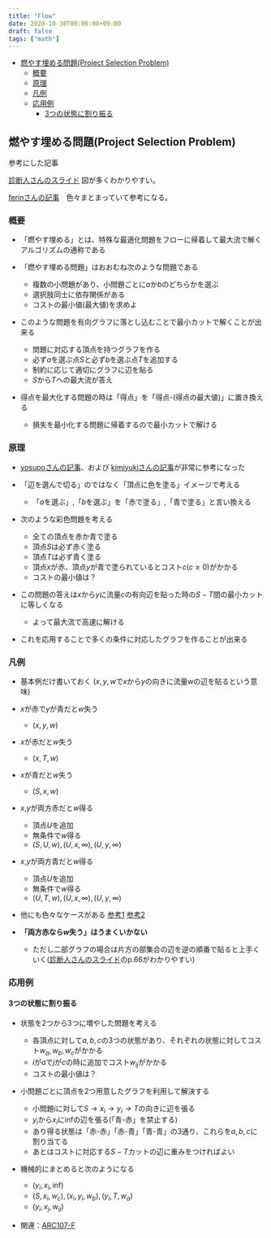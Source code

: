 ```yaml
---
title: "Flow"
date: 2020-10-30T00:00:00+09:00
draft: false
tags: ["math"]
---
```


<!-- @import "[TOC]" {cmd="toc" depthFrom=1 depthTo=6 orderedList=false} -->

<!-- code_chunk_output -->

- [燃やす埋める問題(Project Selection Problem)](#燃やす埋める問題project-selection-problem)
  - [概要](#概要)
  - [原理](#原理)
  - [凡例](#凡例)
  - [応用例](#応用例)
    - [3つの状態に割り振る](#3つの状態に割り振る)

<!-- /code_chunk_output -->

## 燃やす埋める問題(Project Selection Problem)

参考にした記事

[診断人さんのスライド](https://www.slideshare.net/shindannin/project-selection-problem) 図が多くわかりやすい。

[ferinさんの記事](https://ferin-tech.hatenablog.com/entry/2019/10/28/%E7%87%83%E3%82%84%E3%81%99%E5%9F%8B%E3%82%81%E3%82%8B%E5%95%8F%E9%A1%8C)　色々まとまっていて参考になる。

### 概要

- 「燃やす埋める」とは、特殊な最適化問題をフローに帰着して最大流で解くアルゴリズムの通称である
  
- 「燃やす埋める問題」はおおむね次のような問題である
  - 複数の小問題があり、小問題ごとに$a$か$b$のどちらかを選ぶ
  - 選択肢同士に依存関係がある
  - コストの最小値(最大値)を求めよ

- このような問題を有向グラフに落とし込むことで最小カットで解くことが出来る
  - 問題に対応する頂点を持つグラフを作る
  - 必ず$a$を選ぶ点$S$と必ず$b$を選ぶ点$T$を追加する
  - 制約に応じて適切にグラフに辺を貼る
  - $S$から$T$への最大流が答え

- 得点を最大化する問題の時は「得点」を「得点-(得点の最大値)」に置き換える
  - 損失を最小化する問題に帰着するので最小カットで解ける

### 原理

- [yosupoさんの記事](https://yosupo.hatenablog.com/entry/2015/03/31/134336)、および
[kimiyukiさんの記事](https://kimiyuki.net/blog/2017/12/05/minimum-cut-and-project-selection-problem/)が非常に参考になった

- 「辺を選んで切る」のではなく「頂点に色を塗る」イメージで考える
  - 「$a$を選ぶ」,「$b$を選ぶ」を「赤で塗る」,「青で塗る」と言い換える

- 次のような彩色問題を考える
  - 全ての頂点を赤か青で塗る
  - 頂点$S$は必ず赤く塗る
  - 頂点$T$は必ず青く塗る
  - 頂点$x$が赤、頂点$y$が青で塗られているとコスト$c(c \geq 0)$がかかる
  - コストの最小値は？

- この問題の答えは$x$から$y$に流量$c$の有向辺を貼った時の$S-T$間の最小カットに等しくなる
  - よって最大流で高速に解ける

- これを応用することで多くの条件に対応したグラフを作ることが出来る

### 凡例

- 基本例だけ書いておく
  ($x,y,w$で$x$から$y$の向きに流量$w$の辺を貼るという意味)

- $x$が赤で$y$が青だと$w$失う
  - $(x,y,w)$

- $x$が赤だと$w$失う
  - $(x,T,w)$

- $x$が青だと$w$失う
  - $(S,x,w)$

- $x$,$y$が両方赤だと$w$得る
  - 頂点$U$を追加
  - 無条件で$w$得る
  - $(S,U,w),(U,x,\infty),(U,y,\infty)$

- $x$,$y$が両方青だと$w$得る
  - 頂点$U$を追加
  - 無条件で$w$得る
  - $(U,T,w),(U,x,\infty),(U,y,\infty)$

- 他にも色々なケースがある [参考1](https://ferin-tech.hatenablog.com/entry/2019/10/28/%E7%87%83%E3%82%84%E3%81%99%E5%9F%8B%E3%82%81%E3%82%8B%E5%95%8F%E9%A1%8C) [参考2](https://ei1333.github.io/luzhiled/snippets/memo/project-selection.html)

- **「両方赤なら$w$失う」はうまくいかない**
  - ただし二部グラフの場合は片方の部集合の辺を逆の順番で貼ると上手くいく([診断人さんのスライド](https://www.slideshare.net/shindannin/project-selection-problem)のp.66がわかりやすい)

### 応用例

#### 3つの状態に割り振る

- 状態を2つから3つに増やした問題を考える
  - 各頂点に対して$a,b,c$の3つの状態があり、それぞれの状態に対してコスト$w_a,w_b,w_c$がかかる
  - $i$が$a$で$j$が$c$の時に追加でコスト$w_{ij}$がかかる
  - コストの最小値は？

- 小問題ごとに頂点を2つ用意したグラフを利用して解決する
  - 小問題$i$に対して$S \rightarrow x_i \rightarrow y_i \rightarrow T$の向きに辺を張る
  - $y_i$から$x_i$に$\mathrm{inf}$の辺を張る(「青-赤」を禁止する)
  - あり得る状態は「赤-赤」「赤-青」「青-青」の3通り、これらを$a,b,c$に割り当てる
  - あとはコストに対応する$S-T$カットの辺に重みをつければよい

- 機械的にまとめると次のようになる
  - $(y_i, x_i, \mathrm{inf})$
  - $(S, x_i, w_c), (x_i, y_i, w_b), (y_i, T, w_a)$
  - $(y_i, x_j, w_{ij})$

- 関連：[ARC107-F](https://atcoder.jp/contests/arc107/tasks/arc107_f)
